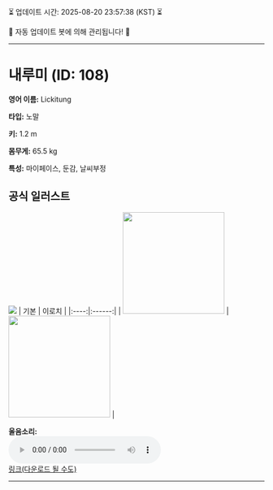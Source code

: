 
⏳ 업데이트 시간: 2025-08-20 23:57:38 (KST) ⏳

🤖 자동 업데이트 봇에 의해 관리됩니다! 🤖

---

# 내루미 (ID: 108)
**영어 이름:** Lickitung

**타입:** 노말

**키:** 1.2 m

**몸무게:** 65.5 kg

**특성:** 마이페이스, 둔감, 날씨부정

## 공식 일러스트
![](https://raw.githubusercontent.com/PokeAPI/sprites/master/sprites/pokemon/other/official-artwork/108.png)
| 기본 | 이로치 |
|:----:|:------:|
| <img src="http://play.pokemonshowdown.com/sprites/ani/lickitung.gif" width="200"> | <img src="http://play.pokemonshowdown.com/sprites/ani-shiny/lickitung.gif" width="200"> |

**울음소리:**<br><audio controls src="https://raw.githubusercontent.com/PokeAPI/cries/main/cries/pokemon/latest/108.ogg"></audio><br> [링크(다운로드 될 수도)](https://raw.githubusercontent.com/PokeAPI/cries/main/cries/pokemon/latest/108.ogg)


---
